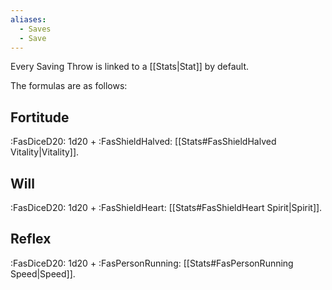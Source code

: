 ```yaml
---
aliases:
  - Saves
  - Save
---
```

Every Saving Throw is linked to a [[Stats|Stat]] by default.

The formulas are as follows:
## Fortitude
:FasDiceD20: 1d20 + :FasShieldHalved: [[Stats#FasShieldHalved Vitality|Vitality]].
## Will
:FasDiceD20: 1d20 + :FasShieldHeart: [[Stats#FasShieldHeart Spirit|Spirit]].
## Reflex
:FasDiceD20: 1d20 + :FasPersonRunning: [[Stats#FasPersonRunning Speed|Speed]].
